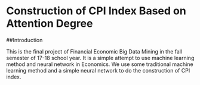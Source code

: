# Construction of CPI Index Based on Attention Degree

##Introduction

This is the final project of Financial Economic Big Data Mining in the fall semester of 17-18 school year. 
It is a simple attempt to use machine learning method and neural network in Economics. We use some traditional machine learning method and a simple neural network to do the construction of CPI index.
